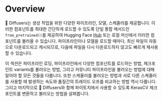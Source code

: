<!--Copyright 2024 The HuggingFace Team. All rights reserved.

Licensed under the Apache License, Version 2.0 (the "License"); you may not use this file except in compliance with
the License. You may obtain a copy of the License at

http://www.apache.org/licenses/LICENSE-2.0

Unless required by applicable law or agreed to in writing, software distributed under the License is distributed on
an "AS IS" BASIS, WITHOUT WARRANTIES OR CONDITIONS OF ANY KIND, either express or implied. See the License for the
specific language governing permissions and limitations under the License.
-->

# Overview

🧨 Diffusers는 생성 작업을 위한 다양한 파이프라인, 모델, 스케줄러를 제공합니다. 이러한 컴포넌트를 최대한 간단하게 로드할 수 있도록 단일 통합 메서드인 `from_pretrained()`를 제공하여 Hugging Face [Hub](https://huggingface.co/models?library=diffusers&sort=downloads) 또는 로컬 머신에서 이러한 컴포넌트를 불러올 수 있습니다. 파이프라인이나 모델을 로드할 때마다, 최신 파일이 자동으로 다운로드되고 캐시되므로, 다음에 파일을 다시 다운로드하지 않고도 빠르게 재사용할 수 있습니다.

이 섹션은 파이프라인 로딩, 파이프라인에서 다양한 컴포넌트를 로드하는 방법, 체크포인트 variants를 불러오는 방법, 그리고 커뮤니티 파이프라인을 불러오는 방법에 대해 알아야 할 모든 것들을 다룹니다. 또한 스케줄러를 불러오는 방법과 서로 다른 스케줄러를 사용할 때 발생하는 속도와 품질간의 트레이드 오프를 비교하는 방법 역시 다룹니다. 그리고 마지막으로 🧨 Diffusers와 함께 파이토치에서 사용할 수 있도록 KerasCV 체크포인트를 변환하고 불러오는 방법을 살펴봅니다.

